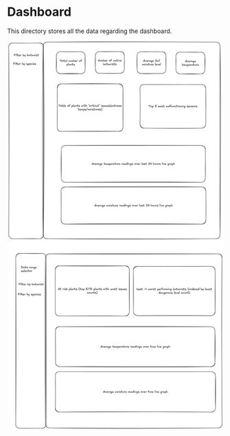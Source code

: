 # Dashboard

This directory stores all the data regarding the dashboard. 

![Dashboard Wireframe](plants_dashboard_wireframe.png)